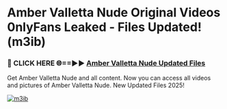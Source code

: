 # Amber Valletta Nude Original Videos 0nlyFans Leaked - Files Updated! (m3ib)

<h3>🔴 CLICK HERE 🌐==►► <a href="https://tinyurl.com/52m3yx9h" rel="nofollow">Amber Valletta Nude Updated Files</a></h3>

Get Amber Valletta Nude and all content. Now you can access all videos and pictures of Amber Valletta Nude. New Updated Files 2025!

[![m3ib](https://i.imgur.com/TnHtlc8.gif)](https://tinyurl.com/52m3yx9h)
